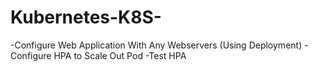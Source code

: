 # Kubernetes-K8S-
-Configure Web Application With Any Webservers (Using Deployment) 
-Configure HPA to Scale Out Pod 
-Test HPA
